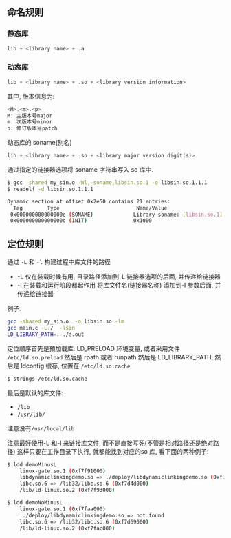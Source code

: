 ## 命名规则

### 静态库

```c
lib + <library name> + .a
```

### 动态库

```c
lib + <library name> + .so + <library version information>
```

其中, 版本信息为:

```c
<M>.<m>.<p>
M: 主版本号major
m: 次版本号minor
p: 修订版本号patch
```

动态库的 soname(别名)

```c
lib + <library name> + .so + <library major version digit(s)>
```

通过指定的链接器选项将 soname 字符串写入 so 库中.

```bash
$ gcc -shared my_sin.o -Wl,-soname,libsin.so.1 -o libsin.so.1.1.1
$ readelf -d libsin.so.1.1.1

Dynamic section at offset 0x2e50 contains 21 entries:
  Tag        Type                         Name/Value
 0x000000000000000e (SONAME)             Library soname: [libsin.so.1]
 0x000000000000000c (INIT)               0x1000
```

## 定位规则

通过 `-L` 和 `-l` 构建过程中库文件的路径

- -L 仅在装载时候有用, 目录路径添加到-L 链接器选项的后面, 并传递给链接器
- -l 在装载和运行阶段都起作用 将库文件名(链接器名称) 添加到-l 参数后面, 并传递给链接器

例子:

```bash
gcc -shared my_sin.o  -o libsin.so -lm
gcc main.c -L./  -lsin
LD_LIBRARY_PATH=. ./a.out
```

定位顺序首先是预加载库:
LD_PRELOAD 环境变量, 或者采用文件 `/etc/ld.so.preload`
然后是 rpath 或者 runpath
然后是 LD_LIBRARY_PATH,
然后是 ldconfig 缓存, 位置在 `/etc/ld.so.cache`

```bash
$ strings /etc/ld.so.cache
```

最后是默认的库文件:

- `/lib`
- `/usr/lib/`

注意没有`/usr/local/lib`

注意最好使用-L 和-l 来链接库文件, 而不是直接写死(不管是相对路径还是绝对路径)
这样只要在工作目录下执行, 就都能找到对应的so 库, 看下面的两种例子:

```bash
$ ldd demoMinusL
	linux-gate.so.1 (0xf7f91000)
	libdynamiclinkingdemo.so => ./deploy/libdynamiclinkingdemo.so (0xf7f88000)
	libc.so.6 => /lib32/libc.so.6 (0xf7d4d000)
	/lib/ld-linux.so.2 (0xf7f93000)

$ ldd demoNoMinusL
	linux-gate.so.1 (0xf7faa000)
	../deploy/libdynamiclinkingdemo.so => not found
	libc.so.6 => /lib32/libc.so.6 (0xf7d69000)
	/lib/ld-linux.so.2 (0xf7fac000)
```
